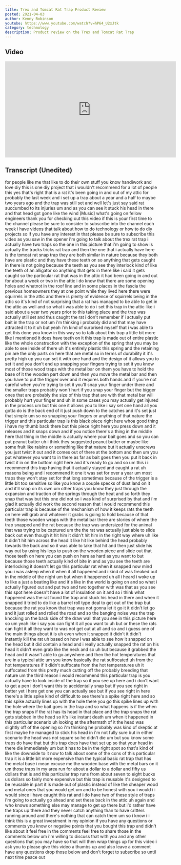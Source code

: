 ```yaml
---
title: Trex and Tomcat Rat Trap Product Review
posted: 2021-04-03
author: Kenny Robinson
youtube: https://www.youtube.com/watch?v=hP64_U2xJtk
category: technology
description: Product review on the Trex and Tomcat Rat Trap
---
```


## Video

<iframe width="560" height="315" src="https://www.youtube.com/embed/hP64_U2xJtk" frameborder="0" allow="autoplay; encrypted-media" allowfullscreen class="youtube"></iframe>

## Transcript (Unedited)

for people like me that like to do their
own stuff
you know handiwork and love diy
this is one diy project that i wouldn't
recommend
for a lot of people
this yes that's right that is a
rat it's been going in and out of my
attic for probably the last
week and i set up a trap about a year
and a half to maybe two years ago
and the trap was still set and
well let's just say said rat succumbed
to
its injuries um and as you can see it
stuck his head in there and
that head got gone like the wind
[Music]
what's going on fellow engineers thank
you for checking out this video
if this is your first time to the
channel please be sure to
consider to subscribe into the channel
each week i have videos
that talk about how to do technology
or how to do diy projects so if you have
any interest in that please be sure to
subscribe this video
as you saw in the opener i'm going to
talk about the
trex rat trap i actually have two traps
so the one in this picture that i'm
going to show
is actually the tracks tricks rat trap
and then the one that i actually have
here is the
tomcat rat snap trap they are both
similar in nature
because they both have are plastic and
they have these teeth on
so anything that gets caught in there is
not going
because the teeth as you see they
interlock
kind of like the teeth of an alligator
so anything that gets in there like i
said it gets caught
so the particular rat that
was in the attic it had been going in
and out for about a week or two
in the attic i do know that there are
some
opening holes and whatnot in the
roof line and in some places in the
fascia
the previous homeowners they
at one point while they lived here there
were squirrels in the attic
and there is plenty of evidence of
squirrels being in the attic
so it's kind of not surprising that a
rat has managed to be able to get in the
attic as well
and so what i was able to do i set this
trap
in the attic like i said about a year
two years prior to this taking place
and the trap was actually still set and
thus
caught the rat i don't remember if i
actually put
bait in the trap or not um i'm thinking
i probably did
and that may have attracted it to it uh
but yeah i'm kind of surprised myself
that i was able to get
this done you know in this way so to
talk about this trap a little bit more
like i mentioned it does have teeth on
it this trap is made out of
entire plastic like the whole
construction with the exception of the
spring
that you may be able to see inside of
there uh
it's entirely plastic this spring and
the
retaining pin are the only parts on here
that are metal
so in terms of durability it it's pretty
high up
you can set it with one hand and
the design of it allows you to set it
and you don't end up snapping your
fingers
trying to set it you know most of those
wood traps
with the metal bar on them you have to
hold the
base of it the wooden part down and then
you move the metal bar and then you have
to
put the trigger over and it requires
both hands and if you're not careful
when you're trying to
set it you'll snap your finger under
there
and the smaller traps probably won't
hurt if you snap your finger
but the bigger ones that are probably
the size of this trap
that are with that metal bar will
probably hurt your finger
and uh in some cases you may actually
get injured in the process
um but this one it allows you to like i
say set
one hand all you gotta do is the back
end of it just push down
to the catches and it's set
just that simple um so no snapping your
fingers or anything of that nature
the trigger and this particular trap is
this
black piece right here whoa good thing i
have my thumb back there
but this piece right here you press down
and it releases
and it snaps down and if you notice
there's a
thing in the middle here that thing in
the middle is actually where your bait
goes
and so you can put peanut butter uh
i think they suggested peanut butter or
maybe like some fruit like raisins or
something like that nature but it
actually
unscrews you just twist it out and it
comes out of there at the bottom
and then um you put whatever you want to
in there as far as bait goes
then you put it back in twist it in on
the bottom
right here and it's ready to go
and so um this i i recommend this trap
having that it actually stayed
and caught a rat uh reasons being and i
recommend it one
it was set for over a year um
most traps they won't stay set for that
long
sometimes because of the trigger is a
little bit too sensitive
so like you know a couple specks of dust
land on it and it'll snap on its own
um other traps
you know they just through the expansion
and traction
of the springs through the heat and so
forth they snap that way
but this one did not so i was kind of
surprised by that
and i'm glad it actually did work the
second reason that i would recommend
this particular trap
is because of the mechanism of how it
keeps
rats the teeth on here will
grab and whatever it grabs is going to
hold because of that teeth
those wooden wraps with the metal bar
there are stories of where the trap
snapped
and the rat because the trap was
undersized for the animal that was
trying to be captured
um the the rat was actually just able to
slide back out
even though it hit him it didn't hit him
in the right way
where uh like it didn't hit him across
the head it like hit
like behind the head probably towards
the back
and so it was able to take that hit and
then just slide his way out by
using his legs to push on the wooden
piece and slide out
that those teeth on here you can push on
here as hard as you want to but because
those teeth
actually kind of bite in and as you see
the teeth
are interlocking it doesn't let go
this particular rat when it snapped now
mind you i was asleep
when it when it all happened and i kind
of was freaked out
in the middle of the night um but when
it happened
uh all i heard i woke up to like a just
a
beating like and it's like in the world
is going on
and so what i actually figured out and
put two and two together with
was that as you see this spot here
doesn't have a lot of insulation on it
and so i think what happened was the rat
found the trap and stuck his head in
there
and when it snapped it tried to
do like a barrel roll type deal to get
out of
the trap but because the rat you know
that trap was not gonna let it go
it it didn't let go and it just rolled
and rolled the road and so
the banging noise was the trap knocking
on the back side of the draw wall that
you see in this picture here
so um yeah like i say you can fight it
all you want to
uh but or these the rats can fight it
all they want to
was not get out at all
and so and i guess
one of the main things about it is uh
even when it snapped it didn't it didn't
instantly kill the rat
uh based on how i was able to see how it
snapped on the head but it did contain a
head
and i really actually snapped the
rat on his head it didn't even grab like
the neck
and so uh but because it grabbed the
head and it wasn't able to go anywhere
and then the hot temperatures that are
in a
typical attic um you know basically the
rat
suffocated uh from the hot temperatures
if it didn't suffocate from the hot
temperatures
uh it suffocated from this pretty much
cutting off
the probably breeding that nature
um the third reason i would recommend
this particular
trap is you actually have to look inside
of the trap so if you see
up here and i don't want to get a pen i
don't want this to accidentally snap
but if you see right in
better yet i here get one you can
actually see but if you see right in
here
there's a little spike kind of difficult
to see
there's a spike right here and so this
spike
actually lines up with the hole
there you go this spike lines up with
the hole where the bait goes
in the trap and so what happens is if
the
when the trap snaps if the rat has
its head in that place
and the trap snaps the rat gets stabbed
in the head so it's like
instant death um when it happened in
this particular scenario
uh looking at the aftermath of it the
head was slightly off
of the opening so i'm thinking he
probably was kind of skeptic
at first maybe he managed to stick his
head in
i'm not fully sure but in either
scenario the head was not square so he
didn't die
um but you know some traps do have that
but this trap does have that set up so
that your head in there
die immediately um but it has to be in
the right spot
so that's kind of like the downside to
it
now to talk about some of the cons of
this particular trap
it is a little bit more expensive than
the typical basic rat trap that has the
metal
base i mean excuse me the wooden base
with the metal bars
on it um those traps in my area
run for about a dollar to a dollar and
fifty us dollars that is
and this particular trap runs from about
seven to eight bucks us dollars
so fairly more expensive but this trap
is reusable it's designed to be reusable
in part it is made out of plastic
instead of like the cheaper
wood and metal ones that you would get
um
and to be honest with you i would
i i would since i have caught this rat
and i do have two of these style of
traps
i'm going to actually go ahead and set
these back in the attic
uh again and who knows something else
may
manage to get up there but i'd rather
have the traps up there and they never
catch anything
than to have critters running around and
there's nothing
that can catch them um so i
know i i think this is a great
investment in my opinion
if you have any questions or comments
you know or
negative points that you bought this
trap and didn't like about it
feel free in the comments feel free to
share those in the comments
below um i'm willing to discuss that
with you and any other questions that
you may have
so that will then wrap things up for
this video i ask you to please give this
video a thumbs up
and also leave a comment have any
questions
drop those below and don't forget to
subscribe so until next time
peace out
